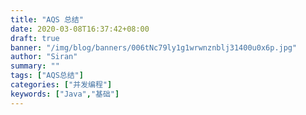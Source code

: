 ```yaml
---
title: "AQS 总结"
date: 2020-03-08T16:37:42+08:00
draft: true
banner: "/img/blog/banners/006tNc79ly1g1wrwnznblj31400u0x6p.jpg"
author: "Siran"
summary: ""
tags: ["AQS总结"]
categories: ["并发编程"]
keywords: ["Java","基础"]
---
```

